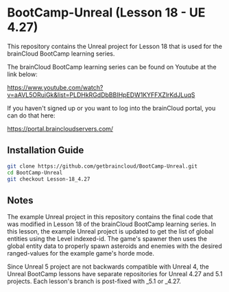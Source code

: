 # BootCamp-Unreal (Lesson 18 - UE 4.27)

This repository contains the Unreal project for Lesson 18 that is used for the brainCloud BootCamp learning series.

The brainCloud BootCamp learning series can be found on Youtube at the link below:

https://www.youtube.com/watch?v=aAVL5ORuiGk&list=PLDHkRGdDbBBIHpEDW1KYFFXZlrKdJLuqS


If you haven't signed up or you want to log into the brainCloud portal, you can do that here:

https://portal.braincloudservers.com/


## Installation Guide

```bash
git clone https://github.com/getbraincloud/BootCamp-Unreal.git
cd BootCamp-Unreal
git checkout Lesson-18_4.27
```

## Notes

The example Unreal project in this repository contains the final code that was modified in Lesson 18 of the brainCloud BootCamp learning series. In this lesson, the example Unreal project is updated to get the list of global entities using the Level indexed-id. The game's spawner then uses the global entity data to properly spawn asteroids and enemies with the desired ranged-values for the example game's horde mode.

Since Unreal 5 project are not backwards compatible with Unreal 4, the Unreal BootCamp lessons have separate repositories for Unreal 4.27 and 5.1 projects. Each lesson's branch is post-fixed with _5.1 or _4.27.
